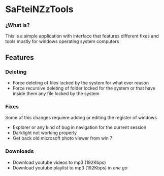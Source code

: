 # SaFteiNZzTools

### ¿What is?

This is a simple application with interface that features different fixes and tools mostly for windows operating system computers


## Features

### Deleting
- Force deleting of files locked by the system for what ever reason
- Force recursive deleting of folder locked for the system or that have inside them any file locked by the system

### Fixes

Some of this changes requiere adding or editing the register of windows
- Explorer or any kind of bug in navigation for the current session
- Darklight not working properly    
- Get back old microsoft photo viewer from win 7

### Downloads

- Download youtube videos to mp3 (192Kbps)
- Download youtube playlist to mp3 (192Kbps) in *one go*

